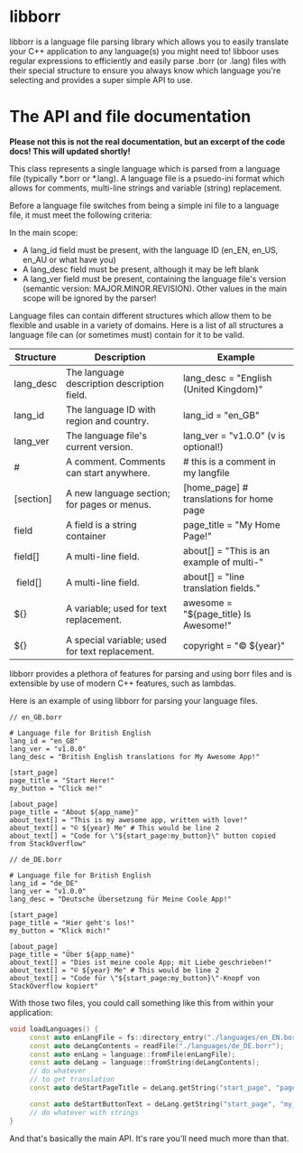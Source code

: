# libborr

libborr is a language file parsing library which allows you to easily translate your C++ application to any language(s) you might need to!
libboor uses regular expressions to efficiently and easily parse .borr (or .lang) files with their special structure to ensure you always know which language
you're selecting and provides a super simple API to use.

# The API and file documentation

**Please not this is not the real documentation, but an excerpt of the code docs! This will updated shortly!**

This class represents a single language which is parsed from a language file (typically *.borr or *.lang).
A language file is a psuedo-ini format which allows for comments, multi-line strings and variable (string) replacement.

Before a language file switches from being a simple ini file to a language file,
it must meet the following criteria:

In the main scope:
 - A lang_id field must be present, with the language ID (en_EN, en_US, en_AU or what have you)
 - A lang_desc field must be present, although it may be left blank
 - A lang_ver field must be present, containing the language file's version (semantic version: MAJOR.MINOR.REVISION).
Other values in the main scope will be ignored by the parser!

Language files can contain different structures which allow them to be flexible and usable in a variety of domains.
Here is a list of all structures a language file can (or sometimes must) contain for it to be valid.

| Structure  | Description                                   | Example                                   |
|------------|-----------------------------------------------|-------------------------------------------|
| lang_desc  | The language description description field.   | lang_desc = "English (United Kingdom)"    |
| lang_id    | The language ID with region and country.      | lang_id = "en_GB"                         |
| lang_ver   | The language file's current version.          | lang_ver = "v1.0.0" (v is optional!)      |
| #          | A comment. Comments can start anywhere.       | # this is a comment in my langfile        |
| [section]  | A new language section; for pages or menus.   | [home_page] # translations for home page  |
| field      | A field is a string container                 | page_title = "My Home Page!"              |
| field[]    | A multi-line field.                           | about[] = "This is an example of multi-"  |
| field[]    | A multi-line field.                           | about[] = "line translation fields."      |
| ${}        | A variable; used for text replacement.        | awesome = "${page_title} Is Awesome!"     |
| ${}        | A special variable; used for text replacement.| copyright = "© ${year}"                   |

libborr provides a plethora of features for parsing and using borr files and is extensible by use of modern C++ features, such as lambdas.

Here is an example of using libborr for parsing your language files.

```
// en_GB.borr

# Language file for British English
lang_id = "en_GB"
lang_ver = "v1.0.0"
lang_desc = "British English translations for My Awesome App!"

[start_page]
page_title = "Start Here!"
my_button = "Click me!"

[about_page]
page_title = "About ${app_name}"
about_text[] = "This is my awesome app, written with love!"
about_text[] = "© ${year} Me" # This would be line 2
about_text[] = "Code for \"${start_page:my_button}\" button copied from StackOverflow"

// de_DE.borr

# Language file for British English
lang_id = "de_DE"
lang_ver = "v1.0.0"
lang_desc = "Deutsche Übersetzung für Meine Coole App!"

[start_page]
page_title = "Hier geht's los!"
my_button = "Klick mich!"

[about_page]
page_title = "Über ${app_name}"
about_text[] = "Dies ist meine coole App; mit Liebe geschrieben!"
about_text[] = "© ${year} Me" # This would be line 2
about_text[] = "Code für \"${start_page:my_button}\"-Knopf von StackOverflow kopiert"
```

With those two files, you could call something like this from within your application:

```cpp
void loadLanguages() {
     const auto enLangFile = fs::directory_entry("./languages/en_EN.borr");
     const auto deLangContents = readFile("./languages/de_DE.borr");
     const auto enLang = language::fromFile(enLangFile);
     const auto deLang = language::fromString(deLangContents);
     // do whatever 
     // to get translation
     const auto deStartPageTitle = deLang.getString("start_page", "page_title"):

     const auto deStartButtonText = deLang.getString("start_page", "my_button");
     // do whatever with strings
} 
```

And that's basically the main API. It's rare you'll need much more than that.